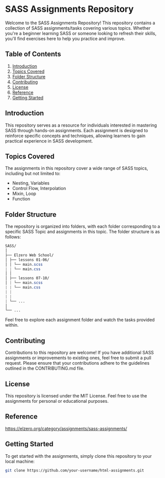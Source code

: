 # SASS Assignments Repository

Welcome to the SASS Assignments Repository! This repository contains a collection of SASS assignments/tasks covering various topics. Whether you're a beginner learning SASS or someone looking to refresh their skills, you'll find exercises here to help you practice and improve.

## Table of Contents

1. [Introduction](#introduction)
2. [Topics Covered](#topics-covered)
3. [Folder Structure](#folder-structure)
4. [Contributing](#contributing)
5. [License](#license)
6. [Reference](#reference)
7. [Getting Started](#getting-started)

## Introduction

This repository serves as a resource for individuals interested in mastering SASS through hands-on assignments. Each assignment is designed to reinforce specific concepts and techniques, allowing learners to gain practical experience in SASS development.

## Topics Covered

The assignments in this repository cover a wide range of SASS topics, including but not limited to:

- Nesting, Variables
- Control Flow, Interpolation
- Mixin, Loop
- Function

## Folder Structure

The repository is organized into folders, with each folder corresponding to a specific SASS Topic and assignments in this topic. The folder structure is as follows:

```css
SASS/
│
├── Elzero Web School/
│ ├── lessons 01-06/
│ │ └── main.scss
| | └── main.css
│ │
│ ├── lessons 07-10/
│ | └── main.scss
| | └── main.css
| |
| |
| └── ...
│
└── ...
```

Feel free to explore each assignment folder and watch the tasks provided within.

## Contributing

Contributions to this repository are welcome! If you have additional SASS assignments or improvements to existing ones, feel free to submit a pull request. Please ensure that your contributions adhere to the guidelines outlined in the CONTRIBUTING.md file.

## License

This repository is licensed under the MIT License. Feel free to use the assignments for personal or educational purposes.

## Reference

<https://elzero.org/category/assignments/sass-assignments/>

## Getting Started

To get started with the assignments, simply clone this repository to your local machine:

```bash
git clone https://github.com/your-username/html-assignments.git
```
